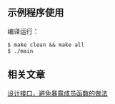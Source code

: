 ## 示例程序使用
编译运行：
```
$ make clean && make all
$ ./main
```

## 相关文章
[设计接口，避免暴露成员函数的做法](http://www.yanbinghu.com/2020/11/07/61329.html)
